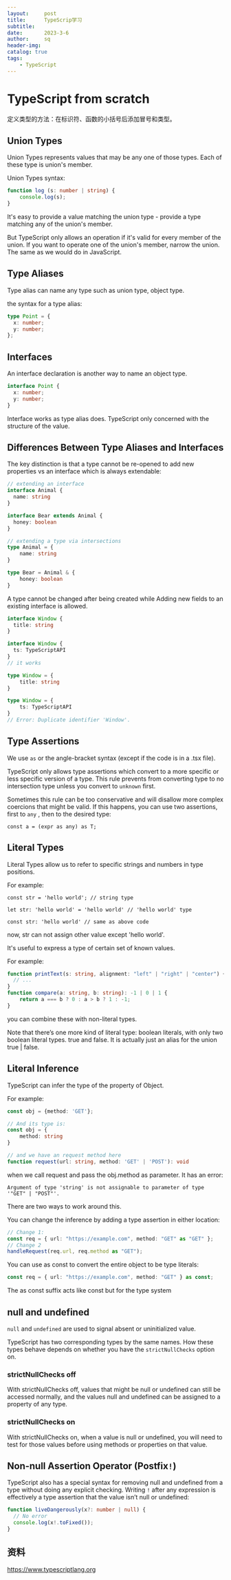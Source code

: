 ```yaml
---
layout:     post
title:      TypeScrip学习
subtitle:   
date:       2023-3-6
author:     sq
header-img: 
catalog: true
tags:
    - TypeScript
---
```

# TypeScript from scratch
定义类型的方法：在标识符、函数的小括号后添加冒号和类型。

## Union Types
Union Types represents values that may be any one of those types. Each of these type is union's member.

Union Types syntax:
```typescript
function log (s: number | string) {
    console.log(s);
}
```

It's easy to provide a value matching the union type - provide a type matching any of the union's member.

But TypeScript only allows an operation if it's valid for every member of the union. If you want to operate one of the union's member,
narrow the union. The same as we would do in JavaScript.


## Type Aliases
Type alias can name any type such as union type, object type.

the syntax for a type alias:
```typescript
type Point = {
  x: number;
  y: number;
};
```

## Interfaces
An interface declaration is another way to name an object type.

```typescript
interface Point {
  x: number;
  y: number;
}
```

Interface works as type alias does. TypeScript only concerned with the structure of the value.

## Differences Between Type Aliases and Interfaces
The key distinction is that a type cannot be re-opened to add new properties vs an interface which is always extendable:
```typescript
// extending an interface
interface Animal {
  name: string
}

interface Bear extends Animal {
  honey: boolean
}

// extending a type via intersections
type Animal = {
    name: string
}

type Bear = Animal & {
    honey: boolean
}
```

A type cannot be changed after being created while Adding new fields to an existing interface is allowed.
```typescript
interface Window {
  title: string
}

interface Window {
  ts: TypeScriptAPI
}
// it works

type Window = {
    title: string
}

type Window = {
    ts: TypeScriptAPI
}
// Error: Duplicate identifier 'Window'.
```

## Type Assertions
We use `as` or the angle-bracket syntax (except if the code is in a .tsx file).

TypeScript only allows type assertions which convert to a more specific or less specific version of a type. This rule prevents from
converting type to no intersection type unless you convert to `unknown` first.

Sometimes this rule can be too conservative and will disallow more complex coercions that might be valid. If this happens,
you can use two assertions, first to `any` , then to the desired type:

`const a = (expr as any) as T;`

## Literal Types
Literal Types allow us to refer to specific strings and numbers in type positions.

For example:
```
const str = 'hello world'; // string type

let str: 'hello world' = 'hello world' // 'hello world' type

const str: 'hello world' // same as above code
```
now, str can not assign other value except 'hello world'.

It's useful to express a type of certain set of known values.

For example:
```typescript
function printText(s: string, alignment: "left" | "right" | "center") {
  // ...
}
function compare(a: string, b: string): -1 | 0 | 1 {
    return a === b ? 0 : a > b ? 1 : -1;
}
```

you can combine these with non-literal types.

Note that there’s one more kind of literal type: boolean literals, with only two boolean literal types. true and false.
It is actually just an alias for the union true | false.

## Literal Inference
TypeScript can infer the type of the property of Object.

For example:
```typescript
const obj = {method: 'GET'};

// And its type is: 
const obj = {
    method: string
}

// and we have an request method here
function request(url: string, method: 'GET' | 'POST'): void
```

when we call request and pass the obj.method as parameter. It has an error:

`Argument of type 'string' is not assignable to parameter of type '"GET" | "POST"'.`

There are two ways to work around this.

You can change the inference by adding a type assertion in either location:
```typescript
// Change 1:
const req = { url: "https://example.com", method: "GET" as "GET" };
// Change 2
handleRequest(req.url, req.method as "GET");
```

You can use as const to convert the entire object to be type literals:

```typescript
const req = { url: "https://example.com", method: "GET" } as const;
```
The as const suffix acts like const but for the type system

## null and undefined
`null` and `undefined` are used to signal absent or uninitialized value.

TypeScript has two corresponding types by the same names. How these types behave depends on whether you have the 
`strictNullChecks` option on.

### strictNullChecks off
With strictNullChecks off, values that might be null or undefined can still be accessed normally, and the values null 
and undefined can be assigned to a property of any type.

### strictNullChecks on
With strictNullChecks on, when a value is null or undefined, you will need to test for those values before using methods
or properties on that value.

## Non-null Assertion Operator (Postfix`!`)
TypeScript also has a special syntax for removing null and undefined from a type without doing any explicit checking. 
Writing `!` after any expression is effectively a type assertion that the value isn’t null or undefined:

```typescript
function liveDangerously(x?: number | null) {
  // No error
  console.log(x!.toFixed());
}
```


## 资料
https://www.typescriptlang.org